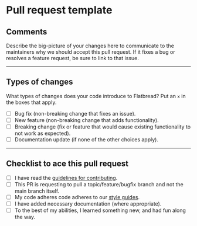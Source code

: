# Pull request template

## Comments

Describe the big-picture of your changes here to communicate to the maintainers why we should accept this pull request. If it fixes a bug or resolves a feature request, be sure to link to that issue.

---

## Types of changes

What types of changes does your code introduce to Flatbread? Put an `x` in the boxes that apply.

- [ ] Bug fix (non-breaking change that fixes an issue).
- [ ] New feature (non-breaking change that adds functionality).
- [ ] Breaking change (fix or feature that would cause existing functionality to not work as expected).
- [ ] Documentation update (if none of the other choices apply).

---

## Checklist to ace this pull request

- [ ] I have read the [guidelines for contributing](https://github.com/SamSverko/flatbread/blob/master/CONTRIBUTING.md).
- [ ] This PR is requesting to pull a topic/feature/bugfix branch and not the main branch itself.
- [ ] My code adheres code adheres to our [style guides](https://github.com/SamSverko/flatbread/blob/master/CONTRIBUTING.md#style-guides).
- [ ] I have added necessary documentation (where appropriate).
- [ ] To the best of my abilities, I learned something new, and had fun along the way.
